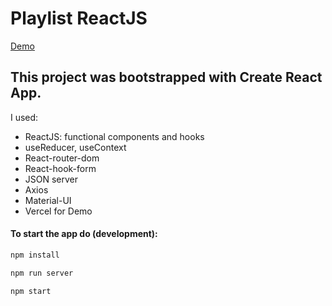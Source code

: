 # Playlist ReactJS
[Demo](https://playlist-kohl-seven.vercel.app/)


## This project was bootstrapped with Create React App.

I used:

- ReactJS: functional components and hooks
- useReducer, useContext
- React-router-dom
- React-hook-form
- JSON server
- Axios
- Material-UI
- Vercel for Demo

#### To start the app do (development):

```sh
npm install
```

```sh
npm run server
```

```sh
npm start
```
